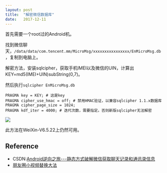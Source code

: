 ```yaml
---
layout: post
title:  "解密微信数据库"
date:   2017-12-11
---
```


首先需要一个root过的Android机。

找到微信聊天，`/data/data/com.tencent.mm/MicroMsg/xxxxxxxxxxxxxxxx/EnMicroMsg.db`，复制到电脑上。

解密方法，安装sqlcipher，获取手机IMEI以及微信的UIN，计算出KEY=md5(IMEI+UIN)subString(0,7)。

然后执行`sqlcipher EnMicroMsg.db`

```
PRAGMA key = KEY; # 这是key
PRAGMA cipher_use_hmac = off; # 禁用HMAC验证，以兼容sqlcipher 1.1.x数据库
PRAGMA cipher_page_size = 1024;
PRAGMA kdf_iter = 4000; # 迭代次数，需要指定。否则新版sqlcipher无法解密
```

![](https://explorerlxz.github.io/images/wechat-database/decrypte.png)


此方法在WeiXin-V6.5.22上仍然可用。


## Reference

 - CSDN:[Android逆向之旅---静态方式破解微信获取聊天记录和通讯录信息 ](http://blog.csdn.net/jiangwei0910410003/article/details/52238891)
 - [朋友圈小视频替换大法](https://lixingcong.github.io/2016/03/28/wechat-moment-video-reaplace/)

